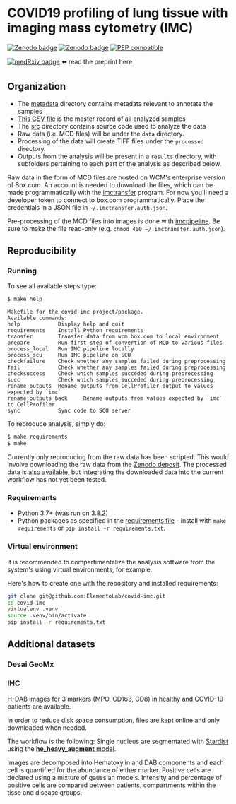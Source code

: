 # COVID19 profiling of lung tissue with imaging mass cytometry (IMC)

[![Zenodo badge](https://zenodo.org/badge/doi/10.5281/zenodo.4110560.svg)](https://doi.org/10.5281/zenodo.4110560)
[![Zenodo badge](https://zenodo.org/badge/doi/10.5281/zenodo.4139443.svg)](https://doi.org/10.5281/zenodo.4139443)
[![PEP compatible](http://pepkit.github.io/img/PEP-compatible-green.svg)](http://pep.databio.org/)

[![medRxiv badge](https://zenodo.org/badge/doi/10.1101/2020.10.26.20219584.svg)](https://doi.org/10.1101/2020.10.26.20219584) ⬅️ read the preprint here

## Organization

- The [metadata](metadata) directory contains metadata relevant to annotate the samples
- [This CSV file](metadata/samples.csv) is the master record of all analyzed samples
- The [src](src) directory contains source code used to analyze the data
- Raw data (i.e. MCD files) will be under the `data` directory.
- Processing of the data will create TIFF files under the `processed`  directory.
- Outputs from the analysis will be present in a `results` directory, with subfolders pertaining to each part of the analysis as described below.


Raw data in the form of MCD files are hosted on WCM's enterprise version of Box.com. An account is needed to download the files, which can be made programmatically with the [imctransfer](https://github.com/ElementoLab/imctransfer) program.
For now you'll need a developer token to connect to box.com programmatically. Place the credentials in a JSON file in `~/.imctransfer.auth.json`.

Pre-processing of the MCD files into images is done with [imcpipeline](https://github.com/ElementoLab/imcpipeline).
Be sure to make the file read-only (e.g. `chmod 400 ~/.imctransfer.auth.json`).

## Reproducibility

### Running

To see all available steps type:
```bash
$ make help
```
```
Makefile for the covid-imc project/package.
Available commands:
help            Display help and quit
requirements    Install Python requirements
transfer        Transfer data from wcm.box.com to local environment
prepare         Run first step of convertion of MCD to various files
process_local   Run IMC pipeline locally
process_scu     Run IMC pipeline on SCU
checkfailure    Check whether any samples failed during preprocessing
fail            Check whether any samples failed during preprocessing
checksuccess    Check which samples succeded during preprocessing
succ            Check which samples succeded during preprocessing
rename_outputs  Rename outputs from CellProfiler output to values expected by `imc`
rename_outputs_back     Rename outputs from values expected by `imc` to CellProfiler
sync            Sync code to SCU server
```

To reproduce analysis, simply do:

```bash
$ make requirements
$ make
```

Currently only reproducing from the raw data has been scripted. This would involve downloading the raw data from the [Zenodo deposit](https://doi.org/10.5281/zenodo.4110560).
The processed data is [also available](https://doi.org/10.5281/zenodo.4139443), but integrating the downloaded data into the current workflow has not yet been tested.


### Requirements

- Python 3.7+ (was run on 3.8.2)
- Python packages as specified in the [requirements file](requirements.txt) - install with `make requirements` or `pip install -r requirements.txt`.


### Virtual environment

It is recommended to compartimentalize the analysis software from the system's using virtual environments, for example.

Here's how to create one with the repository and installed requirements:

```bash
git clone git@github.com:ElementoLab/covid-imc.git
cd covid-imc
virtualenv .venv
source .venv/bin/activate
pip install -r requirements.txt
```


## Additional datasets

### Desai GeoMx

### IHC

H-DAB images for 3 markers (MPO, CD163, CD8) in healthy and COVID-19 patients are available.

In order to reduce disk space consumption, files are kept online and only downloaded when needed.

The workflow is the following:
Single nucleus are segmentated with [Stardist](https://github.com/mpicbg-csbd/stardist) using the [**he_heavy_augment** model](https://github.com/stardist/stardist-imagej/blob/master/src/main/resources/models/2D/he_heavy_augment.zip).

Images are decomposed into Hematoxylin and DAB components and each cell is quantified for the abundance of either marker. Positive cells are declared using a mixture of gaussian models. Intensity and percentage of positive cells are compared between patients, compartments within the tisse and disease groups.
